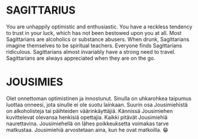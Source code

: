 SAGITTARIUS
===========
You are unhappily optimistic and enthusiastic. You have a reckless tendency to trust in your luck, which has not been bestowed upon you at all. Most Sagittarians are alcoholics or substance abusers. When drunk, Sagittarians imagine themselves to be spiritual teachers. Everyone finds Sagittarians ridiculous. Sagittarians almost invariably have a strong need to travel. Sagittarians are always appreciated when they are on the go.


JOUSIMIES
=========
  
Olet onnettoman optimistinen ja innostunut. Sinulla on uhkarohkea taipumus luottaa onneesi, jota sinulle ei ole suotu lainkaan. Suurin osa Jousimiehistä on alkoholisteja tai päihteiden väärinkäyttäjiä. Kännissä Jousimiehen kuvittelevat olevansa henkisiä opettajia. Kaikki pitävät Jousimiehiä naurettavina. Jousimiehellä on lähes poikkeuksetta voimakas tarve matkustaa. Jousimiehiä arvostetaan aina, kun he ovat matkoilla. :grin:

<div id="image" align="center"/>
 
<script>
function randomIntFromInterval(min, max)
{
  return Math.floor(Math.random() * (max - min + 1) + min);
}
const images = ["failure.jpg",
                "ineptitude.jpg",
                "losing.jpg",
                "mediocrity.jpg",
                "mistakes.jpg",
                "pessimism.jpg",
                "procrastination.jpg",
                "stupidity.jpg",
                "apathy.jpg"];
const rndInt = randomIntFromInterval( 0, images.length-1 );
document.getElementById("image").innerHTML = "<img src='https://KH74.github.io/img/"+ images[rndInt] +"'/>";
</script>
